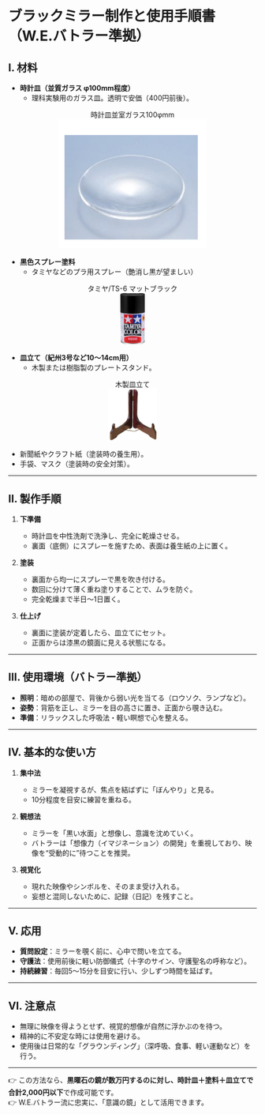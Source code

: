 # ブラックミラー制作と使用手順書（W.E.バトラー準拠）

## Ⅰ. 材料
- **時計皿（並質ガラス φ100mm程度）**
  - 理科実験用のガラス皿。透明で安価（400円前後）。
 
<div align="center">
時計皿並室ガラス100φmm<br>
<img src="black-mirror1.png" width="300">
<br>
</div>

- **黒色スプレー塗料**
  - タミヤなどのプラ用スプレー（艶消し黒が望ましい）
    
 <div align="center">
タミヤ/TS-6 マットブラック<br>
<img src="tamiya2.png" width="50">
<br>
</div>

- **皿立て（紀州3号など10〜14cm用）**
  - 木製または樹脂製のプレートスタンド。
 
 <div align="center">
木製皿立て<br>
<img src="saratate.png" width="100">
<br>
</div>

- 新聞紙やクラフト紙（塗装時の養生用）。
- 手袋、マスク（塗装時の安全対策）。

---

## Ⅱ. 製作手順
1. **下準備**
   - 時計皿を中性洗剤で洗浄し、完全に乾燥させる。
   - 裏面（底側）にスプレーを施すため、表面は養生紙の上に置く。

2. **塗装**
   - 裏面から均一にスプレーで黒を吹き付ける。
   - 数回に分けて薄く重ね塗りすることで、ムラを防ぐ。
   - 完全乾燥まで半日～1日置く。

3. **仕上げ**
   - 裏面に塗装が定着したら、皿立てにセット。
   - 正面からは漆黒の鏡面に見える状態になる。

---

## Ⅲ. 使用環境（バトラー準拠）
- **照明**：暗めの部屋で、背後から弱い光を当てる（ロウソク、ランプなど）。
- **姿勢**：背筋を正し、ミラーを目の高さに置き、正面から覗き込む。
- **準備**：リラックスした呼吸法・軽い瞑想で心を整える。

---

## Ⅳ. 基本的な使い方
1. **集中法**
   - ミラーを凝視するが、焦点を結ばずに「ぼんやり」と見る。
   - 10分程度を目安に練習を重ねる。

2. **観想法**
   - ミラーを「黒い水面」と想像し、意識を沈めていく。
   - バトラーは「想像力（イマジネーション）の開発」を重視しており、映像を“受動的に”待つことを推奨。

3. **視覚化**
   - 現れた映像やシンボルを、そのまま受け入れる。
   - 妄想と混同しないために、記録（日記）を残すこと。

---

## Ⅴ. 応用
- **質問設定**：ミラーを覗く前に、心中で問いを立てる。
- **守護法**：使用前後に軽い防御儀式（十字のサイン、守護聖名の呼称など）。
- **持続練習**：毎回5〜15分を目安に行い、少しずつ時間を延ばす。

---

## Ⅵ. 注意点
- 無理に映像を得ようとせず、視覚的想像が自然に浮かぶのを待つ。
- 精神的に不安定な時には使用を避ける。
- 使用後は日常的な「グラウンディング」（深呼吸、食事、軽い運動など）を行う。

---

👉 この方法なら、**黒曜石の鏡が数万円するのに対し、時計皿＋塗料＋皿立てで合計2,000円以下**で作成可能です。  
👉 W.E.バトラー流に忠実に、「意識の鏡」として活用できます。
